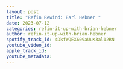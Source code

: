 ```yaml
---
layout: post
title: "Refin Rewind: Earl Hebner "
date: 2023-07-12
categories: refin-it-up-with-brian-hebner
author: refin-it-up-with-brian-hebner
spotify_track_id: 4DkfWQEX609aUuK3al12RN
youtube_video_id: 
apple_track_id: 
youtube_metadata: 
---
```

